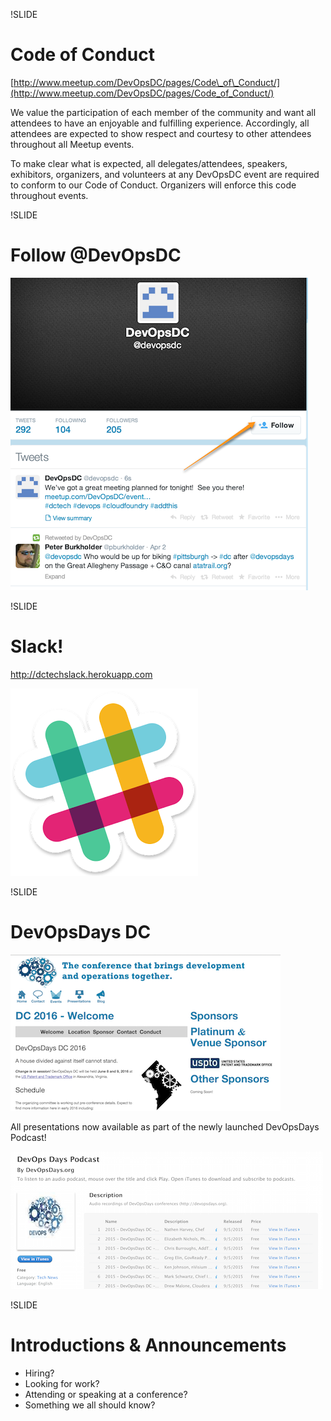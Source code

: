 !SLIDE
# Code of Conduct #

[http://www.meetup.com/DevOpsDC/pages/Code\_of\_Conduct/](http://www.meetup.com/DevOpsDC/pages/Code_of_Conduct/)

We value the participation of each member of the community and want all attendees to have an enjoyable and fulfilling experience. Accordingly, all attendees are expected to show respect and courtesy to other attendees throughout all Meetup events.

To make clear what is expected, all delegates/attendees, speakers, exhibitors, organizers, and volunteers at any DevOpsDC event are required to conform to our Code of Conduct. Organizers will enforce this code throughout events.

!SLIDE
# Follow @DevOpsDC #
![@devopsdc](../images/follow-devopsdc.png)

!SLIDE
# Slack!

http://dctechslack.herokuapp.com

![slack](../images/slack.png)

!SLIDE

# DevOpsDays DC #

![devopsdaysdc](../images/devopsdc_2016.png)

All presentations now available as part of the newly launched DevOpsDays Podcast!

![DevOpsDays Podcast](../images/dodpodcast.png)

!SLIDE
# Introductions & Announcements #

* Hiring?
* Looking for work?
* Attending or speaking at a conference?
* Something we all should know?
